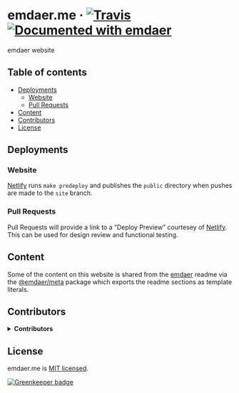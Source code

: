 <!--
  This file was generated by emdaer

  Its template can be found at .emdaer/README.emdaer.md
-->

<h1 id="emdaer-me-travis-documented-with-emdaer">emdaer.me · <a href="https://travis-ci.org/emdaer/emdaer.github.io/"><img src="https://img.shields.io/travis/emdaer/emdaer.svg?style=flat-square" alt="Travis"></a> <a href="https://github.com/emdaer/emdaer"><img src="https://img.shields.io/badge/📓-documented%20with%20emdaer-F06632.svg?style=flat-square" alt="Documented with emdaer"></a></h1>
<p>emdaer website</p>
<h2 id="table-of-contents">Table of contents</h2>
<!-- toc -->
<ul>
<li><a href="#deployments">Deployments</a><ul>
<li><a href="#website">Website</a></li>
<li><a href="#pull-requests">Pull Requests</a></li>
</ul>
</li>
<li><a href="#content">Content</a></li>
<li><a href="#contributors">Contributors</a></li>
<li><a href="#license">License</a></li>
</ul>
<!-- tocstop -->
<h2 id="deployments">Deployments</h2>
<h3 id="website">Website</h3>
<p><a href="https://app.netlify.com/sites/sleepy-almeida-dd718d/settings/deploys#continuous-deployment">Netlify</a> runs <code>make predeploy</code> and publishes the <code>public</code> directory when pushes are made to the <code>site</code> branch.</p>
<h3 id="pull-requests">Pull Requests</h3>
<p>Pull Requests will provide a link to a “Deploy Preview” courtesey of <a href="https://www.netlify.com/docs/continuous-deployment/#branches-deploys">Netlify</a>. This can be used for design review and functional testing.</p>
<h2 id="content">Content</h2>
<p>Some of the content on this website is shared from the <a href="https://github.com/emdaer/emdaer">emdaer</a> readme via the <a href="https://www.npmjs.com/package/@emdaer/meta">@emdaer/meta</a> package which exports the readme sections as template literals.</p>
<h2 id="contributors">Contributors</h2>
<details>
<summary><strong>Contributors</strong></summary><br>
<a title="I build multi-channel publishing systems and web applications at @fourkitchens." href="https://github.com/infiniteluke">
  <img align="left" src="https://avatars0.githubusercontent.com/u/1127238?s=24">
</a>
<strong>Luke Herrington</strong>
<br><br>
<a title="" href="https://github.com/flipactual">
  <img align="left" src="https://avatars0.githubusercontent.com/u/1306968?s=24">
</a>
<strong>Flip</strong>
<br><br>
</details>

<h2 id="license">License</h2>
<p>emdaer.me is <a href="./LICENSE">MIT licensed</a>.</p>


[![Greenkeeper badge](https://badges.greenkeeper.io/emdaer/emdaer.me.svg)](https://greenkeeper.io/)